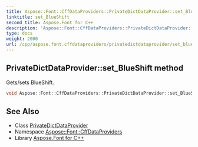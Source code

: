 ```yaml
---
title: Aspose::Font::CffDataProviders::PrivateDictDataProvider::set_BlueShift method
linktitle: set_BlueShift
second_title: Aspose.Font for C++
description: 'Aspose::Font::CffDataProviders::PrivateDictDataProvider::set_BlueShift method. Gets/sets BlueShift in C++.'
type: docs
weight: 2000
url: /cpp/aspose.font.cffdataproviders/privatedictdataprovider/set_blueshift/
---
```

## PrivateDictDataProvider::set_BlueShift method


Gets/sets BlueShift.

```cpp
void Aspose::Font::CffDataProviders::PrivateDictDataProvider::set_BlueShift(int32_t value)
```

## See Also

* Class [PrivateDictDataProvider](../)
* Namespace [Aspose::Font::CffDataProviders](../../)
* Library [Aspose.Font for C++](../../../)
